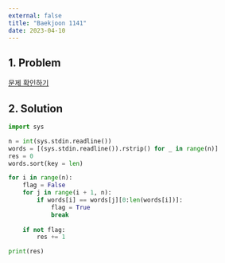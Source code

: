 ```yaml
---
external: false
title: "Baekjoon 1141"
date: 2023-04-10
---
```


## 1. Problem

[문제 확인하기](https://www.acmicpc.net/problem/1141)

## 2. Solution

```python
import sys

n = int(sys.stdin.readline())
words = [(sys.stdin.readline()).rstrip() for _ in range(n)]
res = 0
words.sort(key = len)

for i in range(n):
    flag = False
    for j in range(i + 1, n):
        if words[i] == words[j][0:len(words[i])]:
            flag = True
            break
    
    if not flag:
        res += 1

print(res)
```
